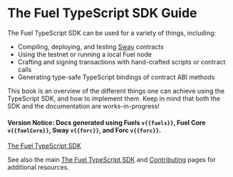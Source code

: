 <script setup>
  import { data } from '../versions.data'
  const { forc, fuels, fuelCore } = data
</script>

# The Fuel TypeScript SDK Guide

<!-- This section should explain what the Fuel TS SDK can be used for -->
<!-- fuels_ts:example:start -->

The Fuel TypeScript SDK can be used for a variety of things, including:

- Compiling, deploying, and testing [Sway](https://github.com/FuelLabs/sway) contracts
- Using the testnet or running a local Fuel node
- Crafting and signing transactions with hand-crafted scripts or contract calls
- Generating type-safe TypeScript bindings of contract ABI methods
<!-- fuels_ts:example:end -->

This book is an overview of the different things one can achieve using the TypeScript SDK, and how to implement them. Keep in mind that both the SDK and the documentation are works-in-progress!

#### Version Notice: Docs generated using Fuels `v{{fuels}}`, Fuel Core `v{{fuelCore}}`, Sway `v{{forc}}`, and Forc `v{{forc}}`.

[The Fuel TypeScript SDK](../index.md)

See also the main [The Fuel TypeScript SDK](../index.md) and [Contributing](https://github.com/FuelLabs/fuels-ts/blob/master/CONTRIBUTING.md) pages for additional resources.
